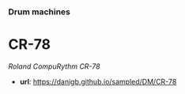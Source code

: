 ### Drum machines

# CR-78

_Roland CompuRythm CR-78_

- __url__: https://danigb.github.io/sampled/DM/CR-78
